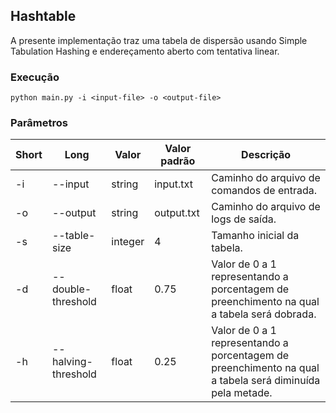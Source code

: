 ## Hashtable

A presente implementação traz uma tabela de dispersão usando Simple Tabulation Hashing e endereçamento aberto com tentativa linear. 

### Execução

```
python main.py -i <input-file> -o <output-file>
```

### Parâmetros

| Short | Long                | Valor   | Valor padrão | Descrição                                                                                                            |
|-------|---------------------|---------|--------------|----------------------------------------------------------------------------------------------------------------------|
| -i    | --input             | string  | input.txt    | Caminho do arquivo de comandos de entrada.                                                                           |
| -o    | --output            | string  | output.txt   | Caminho do arquivo de logs de saída.                                                                                 |
| -s    | --table-size        | integer | 4            | Tamanho inicial da tabela.                                                                                           |
| -d    | --double-threshold  | float   | 0.75         | Valor de 0 a 1 representando a porcentagem de preenchimento na qual a tabela será dobrada.               |
| -h    | --halving-threshold | float   | 0.25         | Valor de 0 a 1 representando a porcentagem de preenchimento na qual a tabela será diminuída pela metade. |